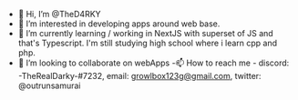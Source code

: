 - 👋 Hi, I’m @TheD4RKY
- 👀 I’m interested in developing apps around web base.
- 🌱 I’m currently learning / working in NextJS with superset of JS and that's Typescript. I'm still studying high school where i learn cpp and php.
- 💞️ I’m looking to collaborate on webApps
-📫 How to reach me - discord: -TheRealDarky-#7232, email: growlbox123g@gmail.com, twitter: @outrunsamurai


<!---
TheD4RKY/TheD4RKY is a ✨ special ✨ repository because its `README.md` (this file) appears on your GitHub profile.
You can click the Preview link to take a look at your changes.
--->
